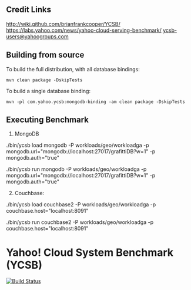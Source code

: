 
Credit Links
-----
http://wiki.github.com/brianfrankcooper/YCSB/  
https://labs.yahoo.com/news/yahoo-cloud-serving-benchmark/
ycsb-users@yahoogroups.com  

Building from source
--------------------

To build the full distribution, with all database bindings:

    mvn clean package -DskipTests

To build a single database binding:

    mvn -pl com.yahoo.ycsb:mongodb-binding -am clean package -DskipTests

Executing Benchmark
--------------------

1. MongoDB

./bin/ycsb load mongodb -P workloads/geo/workloadga -p mongodb.url="mongodb://localhost:27017/grafittiDB?w=1" -p mongodb.auth="true"

./bin/ycsb run mongodb -P workloads/geo/workloadga -p mongodb.url="mongodb://localhost:27017/grafittiDB?w=1" -p mongodb.auth="true"

2. Couchbase:

./bin/ycsb load couchbase2 -P workloads/geo/workloadga -p couchbase.host="localhost:8091"

./bin/ycsb run couchbase2 -P workloads/geo/workloadga -p couchbase.host="localhost:8091"
    
Yahoo! Cloud System Benchmark (YCSB)
====================================
[![Build Status](https://travis-ci.org/brianfrankcooper/YCSB.png?branch=master)](https://travis-ci.org/brianfrankcooper/YCSB)
